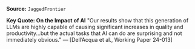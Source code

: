 **Source:** `JaggedFrontier`

**Key Quote: On the Impact of AI**
"Our results show that this generation of LLMs are highly capable of causing significant increases in quality and productivity...but the actual tasks that AI can do are surprising and not immediately obvious." — [Dell’Acqua et al., Working Paper 24-013]
